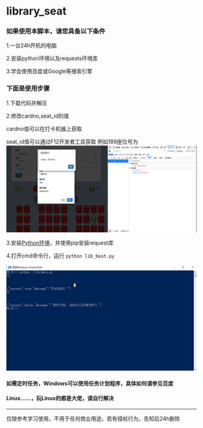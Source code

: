 # library_seat


### 如果使用本脚本，请您具备以下条件

1.一台24h开机的电脑

2.安装python环境以及requests环境库

3.学会使用百度或Google等搜索引擎

### 下面是使用步骤

1.下载代码并解压

2.修改cardno,seat_id的值

 cardno值可以在打卡机器上获取

 seat_id值可以通过F12开发者工具获取 例如189座位号为
 ![seat](/seat_id.png)

3.安装<a href="https://jingyan.baidu.com/article/ce09321b94a1272bfe858f5a.html" target="_blank">Python环境</a>，并使用pip安装request库

4.打开cmd命令行，运行 `python lib_beat.py`

![cmd](/cmd.png)

#### 如需定时任务，Windows可以使用任务计划程序，具体如何请参见百度
#### Linux……，玩Linux的都是大佬，请自行解决

-----------
仅限参考学习使用，不用于任何商业用途。若有侵权行为，告知后24h删除
